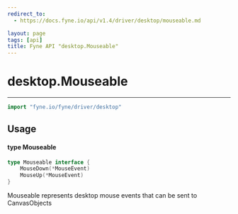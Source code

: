 ```yaml
---
redirect_to:
  - https://docs.fyne.io/api/v1.4/driver/desktop/mouseable.md

layout: page
tags: [api]
title: Fyne API "desktop.Mouseable"
---
```



# desktop.Mouseable
---
```go
import "fyne.io/fyne/driver/desktop"
```

## Usage

#### type Mouseable

```go
type Mouseable interface {
	MouseDown(*MouseEvent)
	MouseUp(*MouseEvent)
}
```

Mouseable represents desktop mouse events that can be sent to CanvasObjects
